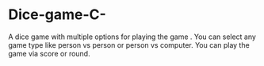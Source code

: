 # Dice-game-C-
A dice game with multiple options for playing the game .
You can select any game type like person vs person or person vs computer.
You can play the game via score or round.
